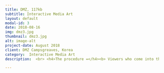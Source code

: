 ```yaml
---
title: DMZ, 117kb
subtitle: Interactive Media Art
layout: default
modal-id: 3
date: 2018-08-16
img: dmz3.jpg
thumbnail: dmz3.jpg
alt: image-alt
project-date: August 2018
client: DMZ Campsgreaves, Korea
category:  Interactive Media Art
description:  <br> <h4>The procedure =</h4><b> Viewers who come into the artworks play the game, finding mines. If a viewer steps on a mine, images pop up which implicate the separation of South and North Korea. </b></li><br> <br><p> <div class="embed-responsive embed-responsive-16by9"><iframe src="https://player.vimeo.com/video/292310671" frameborder="0" webkitallowfullscreen mozallowfullscreen allowfullscreen></iframe></iframe></p></div><p><h3>117KB</h3></p><p>It's playing minesweeper 'game' in the land of place where the most mines are loaded, the DMZ (the Korean Demilitarized Zone).  By moving their body, audiences participate in the minesweeper game. Through the direct intervention, participants experience the DMZ at a psychologically close range. Even though 'games' are light medium, which anyone can enjoy for fun, the semantic similarity of 'searching for mines in the DMZ' causes the tension between viewers and the artwork. This work explores the severity of the DMZ's minefield by exploring the relationship between shallowness and in-depth reality and imagination and examines how people today are facing information.</p><p>If a viewer stands in front of the work, he or she will see their reflection projected on the Minesweeper game. When the spectators look closely into the reflection, they will realize that images related to landmine appear alternately; a soldier whose legs are severed from stepping on a landmine during the Korean War and a warning signs of mines. <br>However, these images are revealed only when the viewer willingly moves their body. If the viewer does not act, the surface of the Minesweeper game hides the truth. It is a reinterpretation of how information is shown, hidden, and read in contemporary society. <br>When an audience who is interacting with the artwork touches a mine embedded in it, a landmine explodes in the game. Light and noise similar to when a mine bursts are generated. The images of mines exploding suggest an inter-Korean relationship.</p><p> <div class="embed-responsive embed-responsive-16by9"> <iframe src="https://player.vimeo.com/video/294483785"  frameborder="0" webkitallowfullscreen mozallowfullscreen allowfullscreen></iframe></div></p> <br><p>Minesweeper game takes up 117KB on a computer. In this era of where external hard disks have 1TB capacity, 117KB can be regarded as 'very tiny amount' within a computer.</p><p>As the 117kb capacity of Minesweeper implies, the way people are exposed to information has significantly changed by the development of computers. People now have access to a wider and diverse range of information that covers the entire world. However, while there are the contents that focus on interesting things to enjoy lightly, there are also information in depth, for example, information about a war people are suffering. All the words from all around the world appear on a computer screen as 'a few pixels', but the depth of the truth is different the more you browse and look into. it.</p><br>--------------------------------------------------------------------------------<br>-------------------------------------------------------------------------------- <br> <p>컴퓨터에서 지뢰 찾기 게임이 차지하는 용량은 117kb이다. 1테라바이트 외장하드가 나오는 시대에서 117kb는 컴퓨터 전체 용량 중 '먼지' 정도다.</p><br> <p>지뢰 찾기 게임의 117kb 용량이 의미하는 것처럼 컴퓨터의 등장으로 동시대인이 정보를 접하는 방식은 확연히 달라졌다. 전 세계를 아우르는 보다 넓고 다양한 정보를 쉽고 빠르게 접한다. 그러나 정보 중에는 가볍게 흘려보낼 흥미 위주의 내용도 있으며 한 국가나 민족의 정체성과 역사가 담겨있는 경우도 있다. 모든 정보는 컴퓨터 화면에서 '몇 픽셀'로 표현되지만 찾아보고 들여다볼수록 드러나는 진실의 깊이는 다르다.</p><br> <p>관람객이 작품 앞에 서면, 지뢰 찾기 게임에 투사된 자신의 형상을 보게 된다. 그 형상 내부를 자세히 들여다보면 이미지들이 번갈아 나타남을 깨닫는다. 표면 안쪽에 나타나는 이미지들은 지뢰에 관련된 이미지로, 한국전쟁 중 지뢰를 밟아 다리가 절단된 군인, 지뢰접근금지 표시판 등의 이미지가 번갈아 나타난다. 그러나 이 이미지들은 관람객이 능동적으로 몸을 움직일 때만 드러난다. 관람객이 행동하지 않으면 지뢰 찾기 게임 표면이 진실을 잠식한다. 이는 동시대에서 수많은 정보가 보여지고, 가려지고, 해석되는 행위의 재해석이다.</p><br> <p>작품에 참여하다가 관람객이 작품에 내장된 지뢰를 건드리면 게임 속 지뢰가 터진다. 빛과 소음이 발생하는데, 그 소음은 지뢰가 터졌을 때 들리는 이명과 같다. 지뢰가 터지며 함께 등장하는 이미지들은 남북관계를 암시한다.</p><br> <p>전 세계에서 가장 많은 지뢰가 밀집된 땅, DMZ에서 지뢰 찾기 '게임'을 한다. 관람객은 행위의 주체가 되어 몸을 움직여 지뢰 찾기 게임에 참여한다. 인터랙션을 통한 직접적인 개입 과정을 통해 참여자는 심리적으로 가까운 거리에서 DMZ를 바라보게 된다. '게임'이라는 가벼운 매체임에도 'DMZ에서, 지뢰를 찾는다'라는 의미적 유사성에서 작품과 관람객 사이에는 긴장감이 발생한다. 본 작품은 가벼움과 무거움, 실재와 가상 사이의 관계를 오가며 DMZ 내 지뢰의 심각성을 표출하고 동시대 구성원이 정보를 접하는 방식을 탐구한다.</p>

---
```

